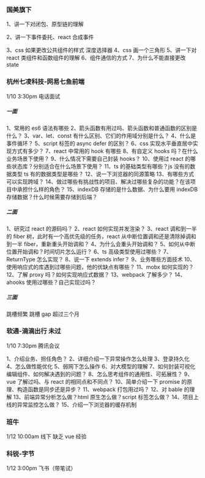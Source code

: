 ### 国美旗下

1、讲一下对闭包、原型链的理解

2、讲一下事件委托、react 合成事件

3、css 如果更改公共组件的样式
深度选择器
4、css 画一个三角形
5、讲一下对 react 类组件和函数组件的理解
6、组件通信的方式
7、为什么不能直接更改 state

### 杭州七凌科技-网易七鱼前端

1/10 3:30pm 电话面试

##### 一面

1、常用的 es6 语法有哪些
2、箭头函数有用过吗、箭头函数和普通函数的区别是什么？
3、var、let、const 有什么区别、它们的作用域分别是什么？
4、什么是事件循环？
5、script 标签的 async defer 的区别？
6、css 实现水平垂直居中实现方式有多少？
7、react 中常用的 hook 有哪些
8、有自定义 hooks 吗？在什么业务场景下使用？
9、什么情况下需要自己封装 hooks？
10、使用过 react 的哪些状态库？分别适合在什么场景下使用？
11、ts 的基础类型有哪些？js 没有的数据类型 ts 有的数据类型是哪些？
12、说一下浏览器的同源策略
13、有哪些方式可以实现跨域？
14、做过哪些有挑战性的项目、解决过哪些复杂的功能？在该项目中承担什么样的角色？
15、indexDB 存储的是什么数据、为什么要用 indexDB 存储数据？什么时候需要存储到后端？

##### 二面

1、研究过 react 的源码吗？
2、react 如何实现并发渲染？
3、react 调和到一半的 fiber 树，此时有一个高优先级的任务，react 从中断位置调和还是清除掉调和到一半 fiber，重新重头开始调和？
4、为什么会重头开始调和？
5、如何从中断位置开始调和？时间切片怎么运行？
6、ts 高级类型使用过哪些？
7、ReturnType 怎么实现？
8、说一下 extends infer？
9、业务哪些方面技术
10、使用响应式的库遇到过哪些问题，他的优缺点有哪些？
11、mobx 如何实现的？
12、了解 proxy 吗？如何实现响应式数据？
13、webpack 了解多少？
14、ahooks 使用过哪些？自己实现过吗？

##### 三面

跳槽频繁 跳槽 gap 超过三个月

### 软通-滴滴出行 未过

1/10 7:30pm 腾讯会议

1、介绍业务、担任角色？
2、详细介绍一下异常操作怎么处理
3、登录持久化
4、怎么做性能优化
5、弱网下怎么操作
6、对大模型的理解
7、如何封装可视化编辑组件、如何解决遇到的问题？
8、怎么思考组件的通用性、可拓展性？
9、vue 了解过吗、与 react 的相同点和不同点？
10、简单介绍一下 promise 的原理、构造函数是同步还是异步？
11、webpack 打包用过吗？
12、对 bable 的理解
13、前端异常分析怎么做？html 原生怎么做？script 标签怎么做？
14、项目上线的异常监控怎么做？
15、介绍一下浏览器的缓存机制

### 班牛

1/12 10:00am 线下
缺乏 vue 经验

### 科锐-字节

1/12 3:00pm 飞书（带笔试）
